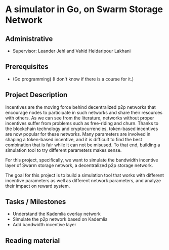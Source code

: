# A simulator in Go, on Swarm Storage Network

## Administrative

- Supervisor: Leander Jehl and Vahid Heidaripour Lakhani

## Prerequisites

- (Go programming) (I don't know if there is a course for it.)

## Project Description

Incentives are the moving force behind decentralized p2p networks that encourage nodes to participate in such networks and share their resources with others. As we can see from the literature, networks without proper incentives suffer from problems such as free-riding and churn. Thanks to the blockchain technology and cryptocurrencies, token-based incentives are now popular for these networks. Many parameters are involved in shaping a token-based incentive, and it is difficult to find the best combination that is fair while it can not be misused. To that end, building a simulation tool to try different parameters makes sense.

For this project, specifically, we want to simulate the bandwidth incentive layer of Swarm storage network, a decentralized p2p storage network.

The goal for this project is to build a simulation tool that works with different incentive parameters as well as different network parameters, and analyze their impact on reward system.

## Tasks / Milestones

- Understand the Kademlia overlay network
- Simulate the p2p network based on Kademlia
- Add bandwidth incentive layer

## Reading material